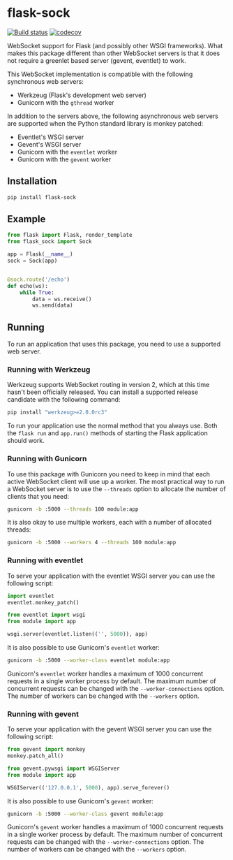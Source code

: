 # flask-sock
[![Build status](https://github.com/miguelgrinberg/flask-sock/workflows/build/badge.svg)](https://github.com/miguelgrinberg/flask-sock/actions) [![codecov](https://codecov.io/gh/miguelgrinberg/flask-sock/branch/master/graph/badge.svg)](https://codecov.io/gh/miguelgrinberg/flask-sock)

WebSocket support for Flask (and possibly other WSGI frameworks). What makes
this package different than other WebSocket servers is that it does not require
a greenlet based server (gevent, eventlet) to work.

This WebSocket implementation is compatible with the following synchronous
web servers:

- Werkzeug (Flask's development web server)
- Gunicorn with the `gthread` worker

In addition to the servers above, the following asynchronous web servers are
supported when the Python standard library is monkey patched:

- Eventlet's WSGI server
- Gevent's WSGI server
- Gunicorn with the `eventlet` worker
- Gunicorn with the `gevent` worker

## Installation

```bash
pip install flask-sock
```

## Example

```python
from flask import Flask, render_template
from flask_sock import Sock

app = Flask(__name__)
sock = Sock(app)


@sock.route('/echo')
def echo(ws):
    while True:
        data = ws.receive()
        ws.send(data)
```

## Running

To run an application that uses this package, you need to use a supported web
server.

### Running with Werkzeug

Werkzeug supports WebSocket routing in version 2, which at this time hasn't
been officially released. You can install a supported release candidate with
the following command:

```bash
pip install "werkzeug>=2.0.0rc3"
```

To run your application use the normal method that you always use. Both the
`flask run` and `app.run()` methods of starting the Flask application should
work.

### Running with Gunicorn

To use this package with Gunicorn you need to keep in mind that each active
WebSocket client will use up a worker. The most practical way to run a
WebSocket server is to use the `--threads` option to allocate the number of
clients that you need:

```bash
gunicorn -b :5000 --threads 100 module:app
```

It is also okay to use multiple workers, each with a number of allocated
threads:

```bash
gunicorn -b :5000 --workers 4 --threads 100 module:app
```

### Running with eventlet

To serve your application with the eventlet WSGI server you can use the
following script:

```python
import eventlet
eventlet.monkey_patch()

from eventlet import wsgi
from module import app

wsgi.server(eventlet.listen(('', 5000)), app)
```

It is also possible to use Gunicorn's `eventlet` worker:

```bash
gunicorn -b :5000 --worker-class eventlet module:app
```

Gunicorn's `eventlet` worker handles a maximum of 1000 concurrent requests in a
single worker process by default. The maximum number of concurrent requests
can be changed with the `--worker-connections` option. The number of workers
can be changed with the `--workers` option.

### Running with gevent

To serve your application with the gevent WSGI server you can use the following
script:

```python
from gevent import monkey
monkey.patch_all()

from gevent.pywsgi import WSGIServer
from module import app

WSGIServer(('127.0.0.1', 5000), app).serve_forever()
```

It is also possible to use Gunicorn's `gevent` worker:

```bash
gunicorn -b :5000 --worker-class gevent module:app
```

Gunicorn's `gevent` worker handles a maximum of 1000 concurrent requests in a
single worker process by default. The maximum number of concurrent requests
can be changed with the `--worker-connections` option. The number of workers
can be changed with the `--workers` option.
